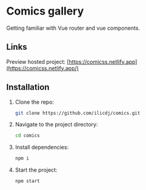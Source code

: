 # Comics gallery

Getting familiar with Vue router and vue components.
## Links

Preview hosted project: [https://comicss.netlify.app](https://comicss.netlify.app/) 

## Installation

1. Clone the repo:
   ```bash
   git clone https://github.com/ilicdj/comics.git
   ```
2. Navigate to the project directory:
   ```bash
   cd comics
   ```
3. Install dependencies:
   ```bash
   npm i
   ```
4. Start the project:
   ```bash
   npm start
   ```   
